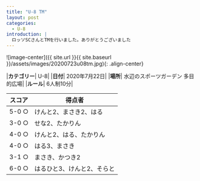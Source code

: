 ```yaml
---
title: "U-8 TM"
layout: post
categories:
  - U-8
introduction: |
  ロッソSCさんとTMを行いました。ありがとうございました  
---
```


![image-center]({{ site.url }}{{ site.baseurl }}/assets/images/20200723u08tm.jpg){: .align-center}


|**カテゴリー**| U-8|
|**日付**| 2020年7月22日|
|**場所**| 水辺のスポーツガーデン 多目的広場|
|**ルール**| 6人制10分|

|スコア|得点者|
|---|----|
|5-0 ○|けんと2、まさき2、はる|
|3-0 ○|せな2、たかりん|
|4-0 ○|けんと2、はる、たかりん|
|4-0 ○|はる3、まさき|
|3-1 ○|まさき、かつき2|
|6-0 ○|はるひと3、けんと2、そらと|
